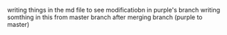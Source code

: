 writing things in the md file to see modificatiobn in purple's branch
writing somthing in this from master branch after merging branch (purple to master)
